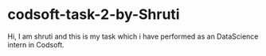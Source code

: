 # codsoft-task-2-by-Shruti
Hi, I am shruti and this is my task which i have performed as an DataScience intern in Codsoft.
